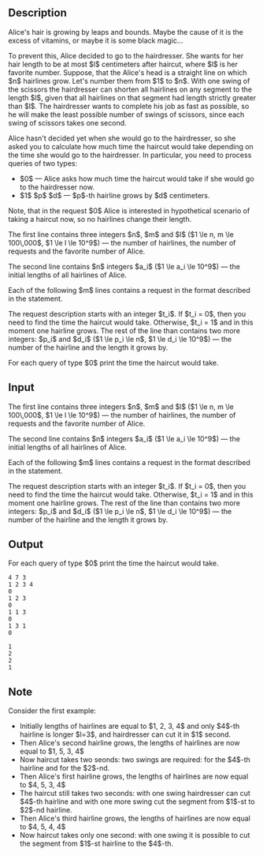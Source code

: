 ## Description

<div><p>Alice's hair is growing by leaps and bounds. Maybe the cause of it is the excess of vitamins, or maybe it is some black magic...</p><p>To prevent this, Alice decided to go to the hairdresser. She wants for her hair length to be at most $l$ centimeters after haircut, where $l$ is her favorite number. Suppose, that the Alice's head is a straight line on which $n$ hairlines grow. Let's number them from $1$ to $n$. With one swing of the scissors the hairdresser can shorten all hairlines on any segment to the length $l$, given that <span class="tex-font-style-bf">all</span> hairlines on that segment had length <span class="tex-font-style-bf">strictly greater</span> than $l$. The hairdresser wants to complete his job as fast as possible, so he will make the least possible number of swings of scissors, since each swing of scissors takes one second.</p><p>Alice hasn't decided yet when she would go to the hairdresser, so she asked you to calculate how much time the haircut would take depending on the time she would go to the hairdresser. In particular, you need to process queries of two types:</p><ul> <li> $0$&nbsp;— Alice asks how much time the haircut would take if she would go to the hairdresser now. </li><li> $1$ $p$ $d$&nbsp;— $p$-th hairline grows by $d$ centimeters. </li></ul><p>Note, that in the request $0$ Alice is interested in hypothetical scenario of taking a haircut now, so no hairlines change their length.</p></div><div class="input-specification"><p>The first line contains three integers $n$, $m$ and $l$ ($1 \le n, m \le 100\,000$, $1 \le l \le 10^9$)&nbsp;— the number of hairlines, the number of requests and the favorite number of Alice.</p><p>The second line contains $n$ integers $a_i$ ($1 \le a_i \le 10^9$)&nbsp;— the initial lengths of all hairlines of Alice.</p><p>Each of the following $m$ lines contains a request in the format described in the statement.</p><p>The request description starts with an integer $t_i$. If $t_i = 0$, then you need to find the time the haircut would take. Otherwise, $t_i = 1$ and in this moment one hairline grows. The rest of the line than contains two more integers: $p_i$ and $d_i$ ($1 \le p_i \le n$, $1 \le d_i \le 10^9$)&nbsp;— the number of the hairline and the length it grows by.</p></div><div class="output-specification"><p>For each query of type $0$ print the time the haircut would take.</p></div>

## Input

<p>The first line contains three integers $n$, $m$ and $l$ ($1 \le n, m \le 100\,000$, $1 \le l \le 10^9$)&nbsp;— the number of hairlines, the number of requests and the favorite number of Alice.</p><p>The second line contains $n$ integers $a_i$ ($1 \le a_i \le 10^9$)&nbsp;— the initial lengths of all hairlines of Alice.</p><p>Each of the following $m$ lines contains a request in the format described in the statement.</p><p>The request description starts with an integer $t_i$. If $t_i = 0$, then you need to find the time the haircut would take. Otherwise, $t_i = 1$ and in this moment one hairline grows. The rest of the line than contains two more integers: $p_i$ and $d_i$ ($1 \le p_i \le n$, $1 \le d_i \le 10^9$)&nbsp;— the number of the hairline and the length it grows by.</p>

## Output

<p>For each query of type $0$ print the time the haircut would take.</p>





```input1
4 7 3
1 2 3 4
0
1 2 3
0
1 1 3
0
1 3 1
0

```




```output1
1
2
2
1

```



## Note

<p>Consider the first example:</p><ul> <li> Initially lengths of hairlines are equal to $1, 2, 3, 4$ and only $4$-th hairline is longer $l=3$, and hairdresser can cut it in $1$ second. </li><li> Then Alice's second hairline grows, the lengths of hairlines are now equal to $1, 5, 3, 4$ </li><li> Now haircut takes two seonds: two swings are required: for the $4$-th hairline and for the $2$-nd. </li><li> Then Alice's first hairline grows, the lengths of hairlines are now equal to $4, 5, 3, 4$ </li><li> The haircut still takes two seconds: with one swing hairdresser can cut $4$-th hairline and with one more swing cut the segment from $1$-st to $2$-nd hairline. </li><li> Then Alice's third hairline grows, the lengths of hairlines are now equal to $4, 5, 4, 4$ </li><li> Now haircut takes only one second: with one swing it is possible to cut the segment from $1$-st hairline to the $4$-th. </li></ul>
